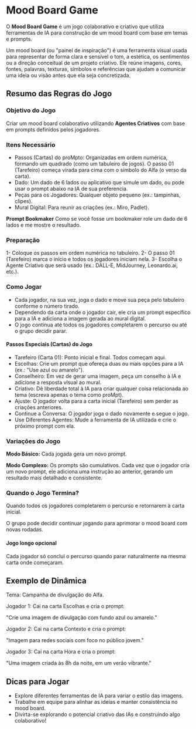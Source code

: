 # Mood Board Game

O **Mood Board Game** é um jogo colaborativo e criativo que utiliza ferramentas de IA para construção de um mood board com base em temas e prompts. 

Um mood board (ou "painel de inspiração") é uma ferramenta visual usada para representar de forma clara e sensível o tom, a estética, os sentimentos ou a direção conceitual de um projeto criativo. Ele reúne imagens, cores, fontes, palavras, texturas, símbolos e referências que ajudam a comunicar uma ideia ou visão antes que ela seja concretizada.

## Resumo das Regras do Jogo

### Objetivo do Jogo
Criar um mood board colaborativo utilizando **Agentes Criativos** com base em prompts definidos pelos jogadores.

### Itens Necessário
- Passos (Cartas) do proMpto: Organizadas em ordem numérica, formando um quadrado (como um tabuleiro de jogos). O passo 01 (Tarefeiro) começa virada para cima com o símbolo do Alfa (o verso da carta).
- Dado: Um dado de 6 lados ou aplicativo que simule um dado, ou pode usar o prompt abaixo na IA de sua preferencia.
- Peças para os Jogadores: Qualquer objeto pequeno (ex.: tampinhas, clipes).
- Mural Digital: Para reunir as criações (ex.: Miro, Padlet).

**Prompt Bookmaker**
Como se você fosse um bookmaker role um dado de 6 lados e me mostre o resultado.

### Preparação
1- Coloque os passos em ordem numérica no tabuleiro.
2- O passo 01 (Tarefeiro) marca o início e todos os jogadores iniciam nela.
3- Escolha o Agente Criativo que será usado (ex.: DALL-E, MidJourney, Leonardo.ai, etc.).

### Como Jogar
- Cada jogador, na sua vez, joga o dado e move sua peça pelo tabuleiro conforme o número tirado.
- Dependendo da carta onde o jogador cair, ele cria um prompt específico para a IA e adiciona a imagem gerada ao mural digital.
- O jogo continua até todos os jogadores completarem o percurso ou até o grupo decidir parar.

#### Passos Especiais (Cartas) do Jogo
- Tarefeiro (Carta 01): Ponto inicial e final. Todos começam aqui.
- Escolhas: Crie um prompt que ofereça duas ou mais opções para a IA (ex.: "Use azul ou amarelo").
- Conselheiro: Em vez de gerar uma imagem, peça um conselho à IA e adicione a resposta visual ao mural.
- Criativo: Dê liberdade total à IA para criar qualquer coisa relacionada ao tema (escreva apenas o tema como proMpt).
- Ajuste: O jogador volta para a carta inicial (Tarefeiro) sem perder as criações anteriores.
- Continue a Conversa: O jogador joga o dado novamente e segue o jogo.
- Use Diferentes Agentes: Mude a ferramenta de IA utilizada e crie o próximo prompt com ela.

### Variações do Jogo
**Modo Básico:** Cada jogada gera um novo prompt.

**Modo Complexo:** Os prompts são cumulativos. Cada vez que o jogador cria um novo prompt, ele adiciona uma instrução ao anterior, gerando um resultado mais detalhado e consistente.

### Quando o Jogo Termina?
Quando todos os jogadores completarem o percurso e retornarem à carta inicial.

O grupo pode decidir continuar jogando para aprimorar o mood board com novas rodadas.

#### Jogo longo opcional
Cada jogador só concluí o percurso quando parar naturalmente na mesma carta onde começaram.

## Exemplo de Dinâmica
Tema: Campanha de divulgação do Alfa.

Jogador 1: Cai na carta Escolhas e cria o prompt:

"Crie uma imagem de divulgação com fundo azul ou amarelo."

Jogador 2: Cai na carta Contexto e cria o prompt:

"Imagem para redes sociais com foco no público jovem."

Jogador 3: Cai na carta Hora e cria o prompt:

"Uma imagem criada às 8h da noite, em um verão vibrante."

## Dicas para Jogar
- Explore diferentes ferramentas de IA para variar o estilo das imagens.
- Trabalhe em equipe para alinhar as ideias e manter consistência no mood board.
- Divirta-se explorando o potencial criativo das IAs e construindo algo colaborativo!
